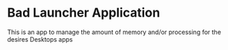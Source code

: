 

# Bad Launcher Application

This is an app to manage the amount of memory and/or processing for the desires Desktops apps
